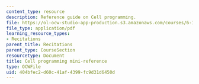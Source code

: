 ```yaml
---
content_type: resource
description: Reference guide on Cell programming.
file: https://ol-ocw-studio-app-production.s3.amazonaws.com/courses/6-189-multicore-programming-primer-january-iap-2007/404bfec2d60c41af4399fc9d31d6450d_cell_mini_ref.pdf
file_type: application/pdf
learning_resource_types:
- Recitations
parent_title: Recitations
parent_type: CourseSection
resourcetype: Document
title: Cell programming mini-reference
type: OCWFile
uid: 404bfec2-d60c-41af-4399-fc9d31d6450d
---
```

